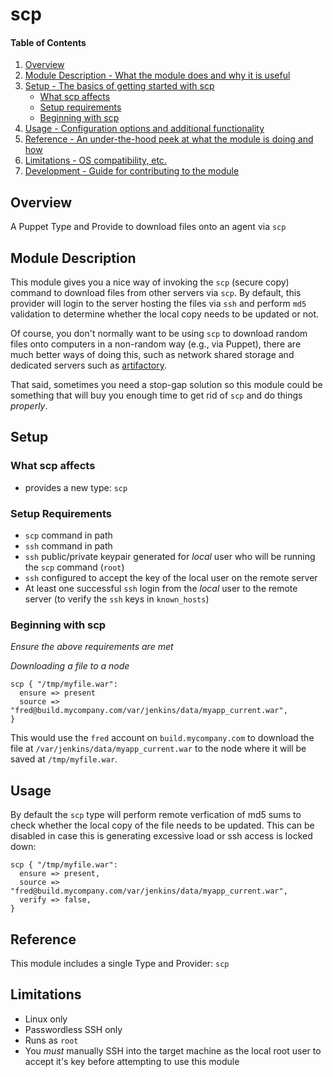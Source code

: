 # scp

#### Table of Contents

1. [Overview](#overview)
2. [Module Description - What the module does and why it is useful](#module-description)
3. [Setup - The basics of getting started with scp](#setup)
    * [What scp affects](#what-scp-affects)
    * [Setup requirements](#setup-requirements)
    * [Beginning with scp](#beginning-with-scp)
4. [Usage - Configuration options and additional functionality](#usage)
5. [Reference - An under-the-hood peek at what the module is doing and how](#reference)
5. [Limitations - OS compatibility, etc.](#limitations)
6. [Development - Guide for contributing to the module](#development)

## Overview

A Puppet Type and Provide to download files onto an agent via `scp`

## Module Description

This module gives you a nice way of invoking the `scp` (secure copy) command
to download files from other servers via `scp`.  By default, this provider will
login to the server hosting the files via `ssh` and perform `md5` validation
to determine whether the local copy needs to be updated or not.

Of course, you don't normally want to be using `scp` to download random files
onto computers in a non-random way (e.g., via Puppet), there are much better
ways of doing this, such as network shared storage and dedicated servers such
as [artifactory](http://www.jfrog.com/open-source/).

That said, sometimes you need a stop-gap solution so this module could be
something that will buy you enough time to get rid of `scp` and do things 
_properly_.

## Setup

### What scp affects

* provides a new type: `scp`

### Setup Requirements

* `scp` command in path
* `ssh` command in path
* `ssh` public/private keypair generated for *local* user who will be running
  the `scp` command (`root`)
* `ssh` configured to accept the key of the local user on the remote server
* At least one successful `ssh` login from the *local* user to the remote 
  server (to verify the `ssh` keys in `known_hosts`)

### Beginning with scp

_Ensure the above requirements are met_

*Downloading a file to a node*
```
scp { "/tmp/myfile.war":
  ensure => present
  source => "fred@build.mycompany.com/var/jenkins/data/myapp_current.war",
}
```
This would use the `fred` account on `build.mycompany.com` to download the file
at `/var/jenkins/data/myapp_current.war` to the node where it will be saved at
`/tmp/myfile.war`.


## Usage
By default the `scp` type will perform remote verfication of md5 sums to check
whether the local copy of the file needs to be updated.  This can be disabled
in case this is generating excessive load or ssh access is locked down:
```
scp { "/tmp/myfile.war":
  ensure => present,
  source => "fred@build.mycompany.com/var/jenkins/data/myapp_current.war",
  verify => false,
}
``` 

## Reference

This module includes a single Type and Provider: `scp`

## Limitations

* Linux only
* Passwordless SSH only
* Runs as `root`
* You *must* manually SSH into the target machine as the local root user to
  accept it's key before attempting to use this module

